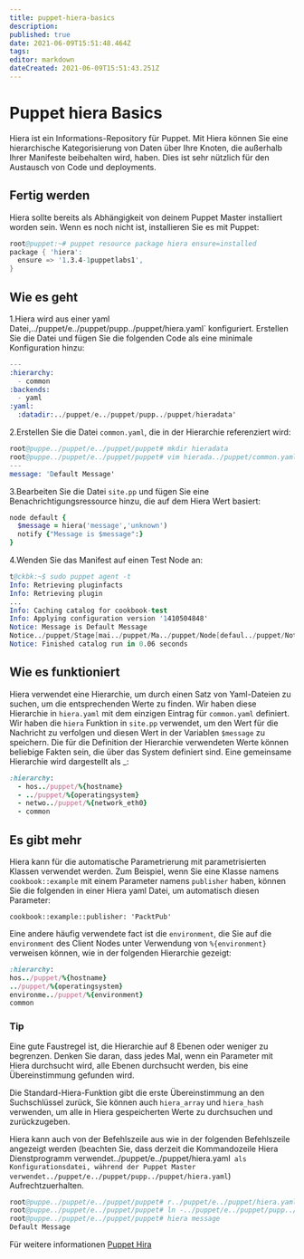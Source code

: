 ```yaml
---
title: puppet-hiera-basics
description: 
published: true
date: 2021-06-09T15:51:48.464Z
tags: 
editor: markdown
dateCreated: 2021-06-09T15:51:43.251Z
---
```


# Puppet hiera Basics

Hiera ist ein Informations-Repository für Puppet.
Mit Hiera können Sie eine hierarchische Kategorisierung von Daten über Ihre Knoten, die außerhalb Ihrer Manifeste beibehalten wird, haben.
Dies ist sehr nützlich für den Austausch von Code und deployments.

## Fertig werden

Hiera sollte bereits als Abhängigkeit von deinem Puppet Master installiert worden sein. Wenn es noch nicht ist, installieren Sie es mit Puppet:

```s
root@puppet:~# puppet resource package hiera ensure=installed
package { 'hiera':
  ensure => '1.3.4-1puppetlabs1',
}

```

## Wie es geht

1.Hiera wird aus einer yaml Datei,../puppet/e../puppet/pupp../puppet/hiera.yaml` konfiguriert. Erstellen Sie die Datei und fügen Sie die folgenden Code als eine minimale Konfiguration hinzu:

```s
---
:hierarchy:
  - common
:backends:
  - yaml
:yaml:
  :datadir:../puppet/e../puppet/pupp../puppet/hieradata'
```

2.Erstellen Sie die Datei `common.yaml`, die in der Hierarchie referenziert wird:

```s
root@puppe../puppet/e../puppet/puppet# mkdir hieradata
root@puppe../puppet/e../puppet/puppet# vim hierada../puppet/common.yaml
---
message: 'Default Message'
```

3.Bearbeiten Sie die Datei `site.pp` und fügen Sie eine Benachrichtigungsressource hinzu, die auf dem Hiera Wert basiert:

```ruby
node default {
  $message = hiera('message','unknown')
  notify {"Message is $message":}
}

```

4.Wenden Sie das Manifest auf einen Test Node an:

```s
t@ckbk:~$ sudo puppet agent -t
Info: Retrieving pluginfacts
Info: Retrieving plugin
...
Info: Caching catalog for cookbook-test
Info: Applying configuration version '1410504848'
Notice: Message is Default Message
Notice../puppet/Stage[mai../puppet/Ma../puppet/Node[defaul../puppet/Notify[Message is Default Messag../puppet/message: defined 'message' as 'Message is Default Message'
Notice: Finished catalog run in 0.06 seconds
```

## Wie es funktioniert

Hiera verwendet eine Hierarchie, um durch einen Satz von Yaml-Dateien zu suchen, um die entsprechenden Werte zu finden. Wir haben diese Hierarchie in `hiera.yaml` mit dem einzigen Eintrag für `common.yaml` definiert.
Wir haben die `hiera` Funktion in `site.pp` verwendet, um den Wert für die Nachricht zu verfolgen und diesen Wert in der Variablen `$message` zu speichern.
Die für die Definition der Hierarchie verwendeten Werte können beliebige Fakten sein, die über das System definiert sind. Eine gemeinsame Hierarchie wird dargestellt als _:

```ruby
:hierarchy:
  - hos../puppet/%{hostname}
  - ../puppet/%{operatingsystem}
  - netwo../puppet/%{network_eth0}
  - common
```

## Es gibt mehr

Hiera kann für die automatische Parametrierung mit parametrisierten Klassen verwendet werden. Zum Beispiel, wenn Sie eine Klasse namens `cookbook::example` mit einem Parameter namens `publisher` haben, können Sie die folgenden in einer Hiera yaml Datei, um automatisch diesen Parameter:

`cookbook::example::publisher: 'PacktPub'`

Eine andere häufig verwendete fact ist die `environment`, die Sie auf die `environment` des Client Nodes unter Verwendung von `%{environment}` verweisen können, wie in der folgenden Hierarchie gezeigt:

```ruby
:hierarchy:
hos../puppet/%{hostname}
../puppet/%{operatingsystem}
environme../puppet/%{environment}
common
```

### Tip

Eine gute Faustregel ist, die Hierarchie auf 8 Ebenen oder weniger zu begrenzen. Denken Sie daran, dass jedes Mal, wenn ein Parameter mit Hiera durchsucht wird, alle Ebenen durchsucht werden, bis eine Übereinstimmung gefunden wird.

Die Standard-Hiera-Funktion gibt die erste Übereinstimmung an den Suchschlüssel zurück, Sie können auch `hiera_array` und `hiera_hash` verwenden, um alle in Hiera gespeicherten Werte zu durchsuchen und zurückzugeben.

Hiera kann auch von der Befehlszeile aus wie in der folgenden Befehlszeile angezeigt werden (beachten Sie, dass derzeit die Kommandozeile Hiera Dienstprogramm verwendet../puppet/e../puppet/hiera.yaml` als Konfigurationsdatei, während der Puppet Master verwendet../puppet/e../puppet/pupp../puppet/hiera.yaml`) Aufrechtzuerhalten.

```s
root@puppe../puppet/e../puppet/puppet# r../puppet/e../puppet/hiera.yaml
root@puppe../puppet/e../puppet/puppet# ln -../puppet/e../puppet/pupp../puppet/hiera.yam../puppet/e../puppet/
root@puppe../puppet/e../puppet/puppet# hiera message
Default Message
```

Für weitere informationen [Puppet Hira](http../puppet//docs.puppetlabs.c../puppet/hie../puppet/1/)